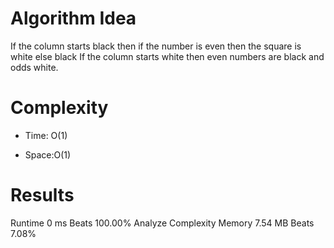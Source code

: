 # Algorithm Idea

If the column starts black then if the number is even then the square is white else black
If the column starts white then even numbers are black and odds white.

# Complexity

- Time: O(1)

- Space:O(1)

# Results

Runtime
0
ms
Beats
100.00%
Analyze Complexity
Memory
7.54
MB
Beats
7.08%